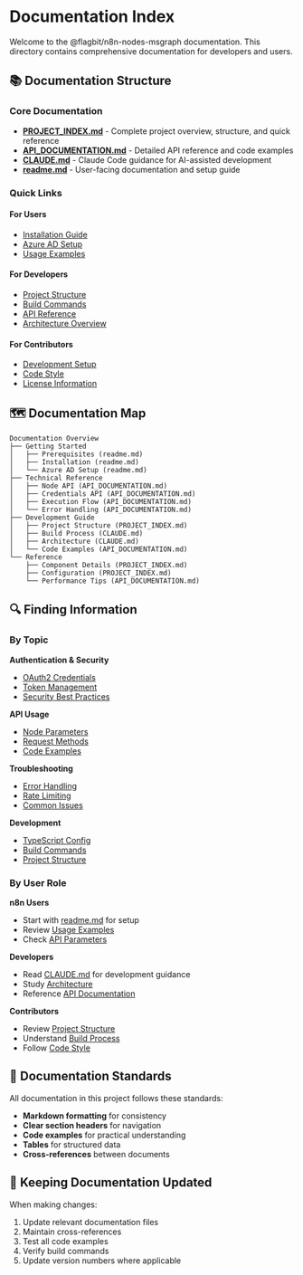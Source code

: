 # Documentation Index

Welcome to the @flagbit/n8n-nodes-msgraph documentation. This directory contains comprehensive documentation for developers and users.

## 📚 Documentation Structure

### Core Documentation
- [**PROJECT_INDEX.md**](../PROJECT_INDEX.md) - Complete project overview, structure, and quick reference
- [**API_DOCUMENTATION.md**](../API_DOCUMENTATION.md) - Detailed API reference and code examples
- [**CLAUDE.md**](../CLAUDE.md) - Claude Code guidance for AI-assisted development
- [**readme.md**](../readme.md) - User-facing documentation and setup guide

### Quick Links

#### For Users
- [Installation Guide](../readme.md#-basic-usage)
- [Azure AD Setup](../readme.md#-setting-up-a-multi-tenant-app-in-azure)
- [Usage Examples](../API_DOCUMENTATION.md#code-examples)

#### For Developers
- [Project Structure](../PROJECT_INDEX.md#project-structure)
- [Build Commands](../CLAUDE.md#build-commands)
- [API Reference](../API_DOCUMENTATION.md#node-class-reference)
- [Architecture Overview](../CLAUDE.md#architecture)

#### For Contributors
- [Development Setup](../PROJECT_INDEX.md#build--development)
- [Code Style](../CLAUDE.md#development-notes)
- [License Information](../LICENSE)

## 🗺️ Documentation Map

```
Documentation Overview
├── Getting Started
│   ├── Prerequisites (readme.md)
│   ├── Installation (readme.md)
│   └── Azure AD Setup (readme.md)
├── Technical Reference
│   ├── Node API (API_DOCUMENTATION.md)
│   ├── Credentials API (API_DOCUMENTATION.md)
│   ├── Execution Flow (API_DOCUMENTATION.md)
│   └── Error Handling (API_DOCUMENTATION.md)
├── Development Guide
│   ├── Project Structure (PROJECT_INDEX.md)
│   ├── Build Process (CLAUDE.md)
│   ├── Architecture (CLAUDE.md)
│   └── Code Examples (API_DOCUMENTATION.md)
└── Reference
    ├── Component Details (PROJECT_INDEX.md)
    ├── Configuration (PROJECT_INDEX.md)
    └── Performance Tips (API_DOCUMENTATION.md)
```

## 🔍 Finding Information

### By Topic

**Authentication & Security**
- [OAuth2 Credentials](../API_DOCUMENTATION.md#credential-class-reference)
- [Token Management](../PROJECT_INDEX.md#2-token-management)
- [Security Best Practices](../API_DOCUMENTATION.md#security-best-practices)

**API Usage**
- [Node Parameters](../API_DOCUMENTATION.md#node-parameters)
- [Request Methods](../API_DOCUMENTATION.md#method)
- [Code Examples](../API_DOCUMENTATION.md#code-examples)

**Troubleshooting**
- [Error Handling](../API_DOCUMENTATION.md#error-handling)
- [Rate Limiting](../API_DOCUMENTATION.md#3-rate-limit-handling)
- [Common Issues](../API_DOCUMENTATION.md#error-types)

**Development**
- [TypeScript Config](../PROJECT_INDEX.md#typescript-configuration)
- [Build Commands](../CLAUDE.md#build-commands)
- [Project Structure](../PROJECT_INDEX.md#project-structure)

### By User Role

**n8n Users**
- Start with [readme.md](../readme.md) for setup
- Review [Usage Examples](../API_DOCUMENTATION.md#code-examples)
- Check [API Parameters](../API_DOCUMENTATION.md#node-parameters)

**Developers**
- Read [CLAUDE.md](../CLAUDE.md) for development guidance
- Study [Architecture](../CLAUDE.md#architecture)
- Reference [API Documentation](../API_DOCUMENTATION.md)

**Contributors**
- Review [Project Structure](../PROJECT_INDEX.md#project-structure)
- Understand [Build Process](../PROJECT_INDEX.md#build--development)
- Follow [Code Style](../CLAUDE.md#development-notes)

## 📝 Documentation Standards

All documentation in this project follows these standards:
- **Markdown formatting** for consistency
- **Clear section headers** for navigation
- **Code examples** for practical understanding
- **Tables** for structured data
- **Cross-references** between documents

## 🔄 Keeping Documentation Updated

When making changes:
1. Update relevant documentation files
2. Maintain cross-references
3. Test all code examples
4. Verify build commands
5. Update version numbers where applicable